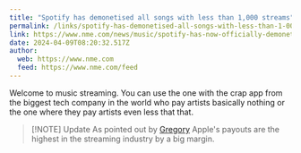 ```yaml
---
title: "Spotify has demonetised all songs with less than 1,000 streams"
permalink: /links/spotify-has-demonetised-all-songs-with-less-than-1-000-streams/index.html
link: https://www.nme.com/news/music/spotify-has-now-officially-demonetised-all-songs-with-less-than-1000-streams-3614010
date: 2024-04-09T08:20:32.517Z
author: 
  web: https://www.nme.com
  feed: https://www.nme.com/feed
---
```


Welcome to music streaming. You can use the one with the crap app from the biggest tech company in the world who pay artists basically nothing or the one where they pay artists even less that that.


> [!NOTE] Update
> As pointed out by [Gregory](https://social.lol/@gdp/112240482108565820) Apple's payouts are the highest in the streaming industry by a big margin.